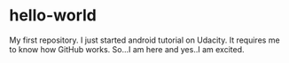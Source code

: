 # hello-world
My first repository.
I just started android tutorial on Udacity.
It requires me to know how GitHub works.
So...I am here and yes..I am excited.
